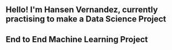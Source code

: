 ## Hello! I'm Hansen Vernandez, currently practising to make a Data Science Project
## End to End Machine Learning Project
